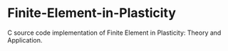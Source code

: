# Finite-Element-in-Plasticity
C source code implementation of Finite Element in Plasticity: Theory and Application.
